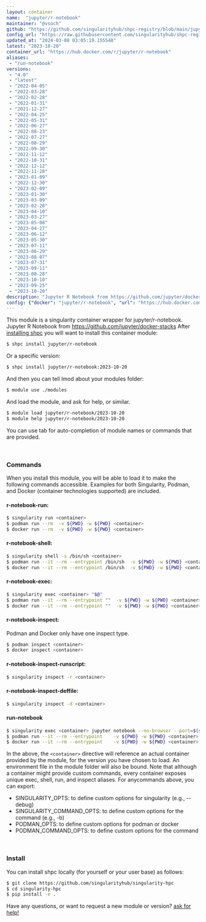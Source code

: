 ```yaml
---
layout: container
name:  "jupyter/r-notebook"
maintainer: "@vsoch"
github: "https://github.com/singularityhub/shpc-registry/blob/main/jupyter/r-notebook/container.yaml"
config_url: "https://raw.githubusercontent.com/singularityhub/shpc-registry/main/jupyter/r-notebook/container.yaml"
updated_at: "2024-03-08 03:05:19.155548"
latest: "2023-10-20"
container_url: "https://hub.docker.com/r/jupyter/r-notebook"
aliases:
 - "run-notebook"
versions:
 - "4.0"
 - "latest"
 - "2022-04-05"
 - "2022-03-28"
 - "2022-02-28"
 - "2022-01-31"
 - "2021-12-27"
 - "2022-04-25"
 - "2022-05-31"
 - "2022-06-27"
 - "2022-08-23"
 - "2022-07-27"
 - "2022-08-29"
 - "2022-09-30"
 - "2022-11-12"
 - "2022-10-31"
 - "2022-12-12"
 - "2022-11-28"
 - "2023-01-09"
 - "2022-12-30"
 - "2023-02-09"
 - "2023-01-30"
 - "2023-03-09"
 - "2023-02-28"
 - "2023-04-10"
 - "2023-03-27"
 - "2023-05-08"
 - "2023-04-27"
 - "2023-06-12"
 - "2023-05-30"
 - "2023-07-11"
 - "2023-06-29"
 - "2023-08-07"
 - "2023-07-31"
 - "2023-09-11"
 - "2023-08-28"
 - "2023-10-10"
 - "2023-09-25"
 - "2023-10-20"
description: "Jupyter R Notebook from https://github.com/jupyter/docker-stacks"
config: {"docker": "jupyter/r-notebook", "url": "https://hub.docker.com/r/jupyter/r-notebook", "maintainer": "@vsoch", "description": "Jupyter R Notebook from https://github.com/jupyter/docker-stacks", "latest": {"2023-10-20": "sha256:e845470a05d348b642911ae2cbfca2a9df260c8f5d5ac5e22d96ba9ac557a70e"}, "tags": {"4.0": "sha256:8c9e0ae86ef780855cba13e48adbcd9a43a12f93e61fe424a1e3398700ce0b51", "latest": "sha256:e845470a05d348b642911ae2cbfca2a9df260c8f5d5ac5e22d96ba9ac557a70e", "2022-04-05": "sha256:359d683a3bb6170092a88073eb5ced9887fe0546cdaff2ec17ca22b5649c7cf2", "2022-03-28": "sha256:2a998dd7d8372da07ef9d73b2e7afe1805cba6ca443d55887f3dc56d6fc7e256", "2022-02-28": "sha256:81c62ae6524ea0186cbfec7090e43eba34677f933cf3667f6cfe8c4dda89a531", "2022-01-31": "sha256:b198e6a85bf510b3002d9538a635b36881f1a1adf79b1970ea52807350ef76a9", "2021-12-27": "sha256:babb83abc48997b96837546134ded6c0422185afb9772cb699eb3c46017cd9fa", "2022-04-25": "sha256:79591614ec63c61a7021eaf569fe264da5d020fa82f943a333693dbb90e30686", "2022-05-31": "sha256:67d8f19a23a7bb54918ebbb59ec4149d8605c2f19a045bf6e332f504640994d0", "2022-06-27": "sha256:b9e7130edc6570925a7379c99e6f6942251aed7ba7cd70b79b2e239074824808", "2022-08-23": "sha256:5d99b4fa66d2e81c46262fb0bdad5637b7555d2d01d3d69ec7f875a0a2b9d105", "2022-07-27": "sha256:396d933370b86f1f77409615c0fc7a327d0e3a07a223d9e30057c49d0b5e02df", "2022-08-29": "sha256:45122700b8fb557aa0cd4785553eb5573d879b55d035b4b0635f358accf211cf", "2022-09-30": "sha256:b3d3e31c45147560dd76b96b12e47d66f343c0f384c995b303cec4cc8d93264b", "2022-11-12": "sha256:44cbd160cc045fa546bfa3053fddbbba352675a92d8067c39562c5c10f6ea3e3", "2022-10-31": "sha256:4945578e6b93fc21fc12b76309ade3834263469ca27c302b0489418fd261f4da", "2022-12-12": "sha256:d76a32d6ddba9f29ed8230cd8d7ff47625361f9c93e2451df0a8faa509c885db", "2022-11-28": "sha256:6e90a2b0cdbc0dc555d852a9fe7b818aa3a13f1f0f0a69613b15eb07a0dcb678", "2023-01-09": "sha256:a0793e9f6c6270198b4e1afa75aaeba144a1eeef8e349ec86c50470f118e466f", "2022-12-30": "sha256:e73e8562e7bc2c7fd19a3ed85edac8d296942a7b5f275cafad65158d9fc57203", "2023-02-09": "sha256:eaa82b293644aea3079866f59835ec2656d0482abceffbc159cd8cfacb6ba631", "2023-01-30": "sha256:506e7f95d816200c095442a28a7b3b62fcb1f34b60309fb72814a0e8e7745c8b", "2023-03-09": "sha256:63538eede0a19250e86f1ce67f1cc8dc463a740e79ef189b1956dfc969bbe446", "2023-02-28": "sha256:15c905d56c7b69e388fb3304f36bc9ec0b6da087dbb3632098e17286db26fc5f", "2023-04-10": "sha256:05c199d7d42054106f790848fe915b2021ce2e20e65434117d152d42f9991d6a", "2023-03-27": "sha256:defc99785d932b9f1a7a098a21eb8950f34482f011f3c17b50314de9ece790cc", "2023-05-08": "sha256:594c0ebafb5c4f97af9e81f70516d60f99173e2c31c19d3b8466c59d92e223b3", "2023-04-27": "sha256:6f676aa985f559169aee2b82dc3e998bf0a3f12474a2c0f6b2cb4f806ed6770b", "2023-06-12": "sha256:23287aeedfdd35b7b58f06afc64ef9ab062d43b12753c09cfc696b1e1e1ccc2b", "2023-05-30": "sha256:a56fa010c19609bd865290f8471076eec0c35ea86ce8ce2401caddff142e11e4", "2023-07-11": "sha256:d6bd36b41117e1aa0491ea012ed12ce78937d801f0b1459d4b6b91652a25d6a8", "2023-06-29": "sha256:5abe7b579af5aff276d4bcfade6d9db4ef211b4862983a356b4837c187d8041a", "2023-08-07": "sha256:9863e1294ca8595a8c4a56b53b5ed6ce0692b9a1db888023f009a02051563f68", "2023-07-31": "sha256:77285e2c3afc4b2f7354573dfc67171b344109d7e3d73804d8d3bb24bae181f7", "2023-09-11": "sha256:e873ea905cc42113a74a99d46cb58100404bf7656fbfc719aa5ec06204d74685", "2023-08-28": "sha256:7f2bfa61c33e0950afae9f9f9550e579312d91c3d29d016e6a35c81889275678", "2023-10-10": "sha256:7c490fc940b206f7b043f3893f6222596cced2842e5886be0ce2364a496e8b22", "2023-09-25": "sha256:0b949f07f5a7ad683596f868be49250f17e04514ef67095c112df6d00ce257dc", "2023-10-20": "sha256:e845470a05d348b642911ae2cbfca2a9df260c8f5d5ac5e22d96ba9ac557a70e"}, "aliases": [{"name": "run-notebook", "command": "jupyter notebook --no-browser --port=$(shuf -i 2000-65000 -n 1) --ip 0.0.0.0"}]}
---
```


This module is a singularity container wrapper for jupyter/r-notebook.
Jupyter R Notebook from https://github.com/jupyter/docker-stacks
After [installing shpc](#install) you will want to install this container module:


```bash
$ shpc install jupyter/r-notebook
```

Or a specific version:

```bash
$ shpc install jupyter/r-notebook:2023-10-20
```

And then you can tell lmod about your modules folder:

```bash
$ module use ./modules
```

And load the module, and ask for help, or similar.

```bash
$ module load jupyter/r-notebook/2023-10-20
$ module help jupyter/r-notebook/2023-10-20
```

You can use tab for auto-completion of module names or commands that are provided.

<br>

### Commands

When you install this module, you will be able to load it to make the following commands accessible.
Examples for both Singularity, Podman, and Docker (container technologies supported) are included.

#### r-notebook-run:

```bash
$ singularity run <container>
$ podman run --rm  -v ${PWD} -w ${PWD} <container>
$ docker run --rm  -v ${PWD} -w ${PWD} <container>
```

#### r-notebook-shell:

```bash
$ singularity shell -s /bin/sh <container>
$ podman run --it --rm --entrypoint /bin/sh  -v ${PWD} -w ${PWD} <container>
$ docker run --it --rm --entrypoint /bin/sh  -v ${PWD} -w ${PWD} <container>
```

#### r-notebook-exec:

```bash
$ singularity exec <container> "$@"
$ podman run --it --rm --entrypoint ""  -v ${PWD} -w ${PWD} <container> "$@"
$ docker run --it --rm --entrypoint ""  -v ${PWD} -w ${PWD} <container> "$@"
```

#### r-notebook-inspect:

Podman and Docker only have one inspect type.

```bash
$ podman inspect <container>
$ docker inspect <container>
```

#### r-notebook-inspect-runscript:

```bash
$ singularity inspect -r <container>
```

#### r-notebook-inspect-deffile:

```bash
$ singularity inspect -d <container>
```


#### run-notebook

```bash
$ singularity exec <container> jupyter notebook --no-browser --port=$(shuf -i 2000-65000 -n 1) --ip 0.0.0.0
$ podman run --it --rm --entrypoint    -v ${PWD} -w ${PWD} <container> -c " $@"
$ docker run --it --rm --entrypoint    -v ${PWD} -w ${PWD} <container> -c " $@"
```



In the above, the `<container>` directive will reference an actual container provided
by the module, for the version you have chosen to load. An environment file in the
module folder will also be bound. Note that although a container
might provide custom commands, every container exposes unique exec, shell, run, and
inspect aliases. For anycommands above, you can export:

 - SINGULARITY_OPTS: to define custom options for singularity (e.g., --debug)
 - SINGULARITY_COMMAND_OPTS: to define custom options for the command (e.g., -b)
 - PODMAN_OPTS: to define custom options for podman or docker
 - PODMAN_COMMAND_OPTS: to define custom options for the command

<br>

### Install

You can install shpc locally (for yourself or your user base) as follows:

```bash
$ git clone https://github.com/singularityhub/singularity-hpc
$ cd singularity-hpc
$ pip install -e .
```

Have any questions, or want to request a new module or version? [ask for help!](https://github.com/singularityhub/singularity-hpc/issues)